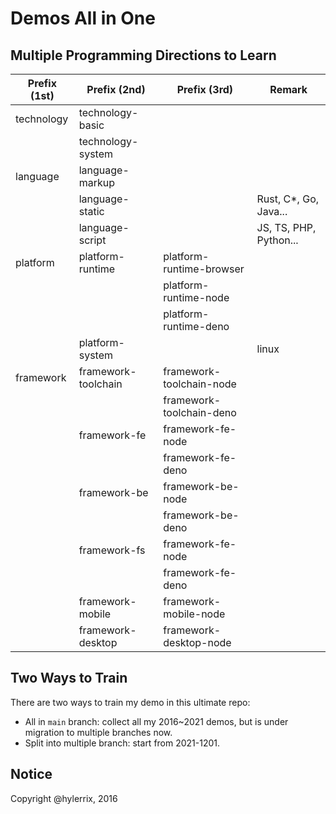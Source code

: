 # Demos All in One

## Multiple Programming Directions to Learn

| Prefix (1st) | Prefix (2nd)        | Prefix (3rd)             | Remark                 |
|--------------|---------------------|--------------------------|------------------------|
| technology   | technology-basic    |                          |                        |
|              | technology-system   |                          |                        |
| language     | language-markup     |                          |                        |
|              | language-static     |                          | Rust, C*, Go, Java...  |
|              | language-script     |                          | JS, TS, PHP, Python... |
| platform     | platform-runtime    | platform-runtime-browser |                        |
|              |                     | platform-runtime-node    |                        |
|              |                     | platform-runtime-deno    |                        |
|              | platform-system     |                          | linux                  |
| framework    | framework-toolchain | framework-toolchain-node |                        |
|              |                     | framework-toolchain-deno |                        |
|              | framework-fe        | framework-fe-node        |                        |
|              |                     | framework-fe-deno        |                        |
|              | framework-be        | framework-be-node        |                        |
|              |                     | framework-be-deno        |                        |
|              | framework-fs        | framework-fe-node        |                        |
|              |                     | framework-fe-deno        |                        |
|              | framework-mobile    | framework-mobile-node    |                        |
|              | framework-desktop   | framework-desktop-node   |                        |

## Two Ways to Train

There are two ways to train my demo in this ultimate repo:

* All in `main` branch: collect all my 2016~2021 demos, but is under migration to multiple branches now.
* Split into multiple branch: start from 2021-1201.

## Notice

Copyright @hylerrix, 2016
